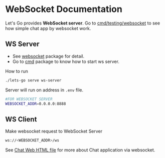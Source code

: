 # WebSocket Documentation
Let's Go provides **WebSocket server**.
Go to [cmd/testing/websocket](../../cmd/testing/websocket/ws_test.go) to see how simple chat app by websocket work.
## WS Server
- See [websocket](../../internal/network/websocket/server.go) package for detail.
- Go to [cmd](../../cmd/websocket_server.go) package to know how to start ws server.

How to run
```bash
./lets-go serve ws-server
```
Server will run on address in `.env` file.
```bash
#FOR WEBSOCKET SERVER
WEBSOCKET_ADDR=0.0.0.0:8888
```

## WS Client
Make websocket request to WebSocket Server
```bash
ws://<WEBSOCKET_ADDR>/ws
```
See [Chat Web HTML file](../../cmd/testing/websocket/home.html) for more about Chat application via websocket.